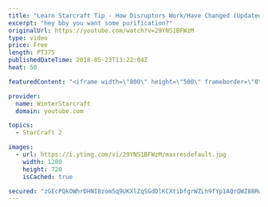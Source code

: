 ```yaml
---
title: "Learn Starcraft Tip - How Disruptors Work/Have Changed (Updated Patch 4.0 2018)"
excerpt: "hey bby you want some purification?"
originalUrl: https://youtube.com/watch?v=29YNS1BFWzM
type: video
price: Free
length: PT37S
publishedDateTime: 2018-05-23T13:22:04Z
heat: 50

featuredContent: "<iframe width=\"800\" height=\"500\" frameborder=\"0\" src=\"https://www.youtube.com/embed/29YNS1BFWzM\" allow=\"accelerometer; autoplay; encrypted-media; gyroscope; picture-in-picture\" allowfullscreen></iframe>"

provider:
  name: WinterStarcraft
  domain: youtube.com

topics:
  - StarCraft 2

images:
  - url: https://i.ytimg.com/vi/29YNS1BFWzM/maxresdefault.jpg
    width: 1280
    height: 720
    isCached: true

secured: "zGEcPQkOWhrDHNI8zom5q9UKXlZqSGdDlKCXtibfgrWZLh9fYp1AQrQWZ88Rw7+Ibf0qqhnB1AX8lAqjXcsCzKO9verhJvcdtMZzs/Bu9pUJK/758PA/UsD1wr8E9XChNYcebHgorqldFOnsrUnDgil1P9LD1/MrwRiMe8pKwU8MO7AS66b7sL8DxObQkDRNtFNK25kS2ZUi0RQCWzL6rWj7KeRnaEd1MLHFkb/oHXIvodleSXZDhutx6PZMYaY+gt4e6hZ/d4MLuREHO1/UNjvrtmfygBwwK8YQlPo/EvoDNDiPuUu/TUMtTaZEE+AsHwjMRhYhUGuMfNml2561svx/lR1lK7NpOnXVTqiwSWi1R/U+1bl5T+3RxBBn/Oie18aLQDdXO3X5iL7R6nSqYqSLq6ZL16f5ngCWrrVPZPc=;bEXV/KpnlkUPjFPMXDzLDg=="
---
```


